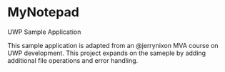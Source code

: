 # MyNotepad
UWP Sample Application

This sample application is adapted from an @jerrynixon MVA course on UWP development. This project expands on the sameple by adding additional file operations and error handling.

